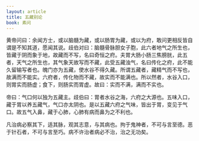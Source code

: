 ```yaml
---
layout: article
title: 五藏别论
book: 素问
---
```


黄帝问曰：余闻方士，或以脑髓为藏，或以肠胃为藏，或以为府，敢问更相反皆自谓是不知其道，愿闻其说。歧伯对曰：脑髓骨脉胆女子胞，此六者地气之所生也，皆藏于阴而象于地，故藏而不写，名曰奇恒之府。夫胃大肠小肠三焦膀胱，此五者，天气之所生也，其气象天故写而不藏，此受五藏浊气，名曰传化之府，此不能久留输写者也。魄门亦为五藏，使水谷不得久藏。所谓五藏者，藏精气而不写也，故满而不能实。六府者，传化物而不藏，故实而不能满也。所以然者，水谷入口，则胃实而肠虚；食下，则肠实而胃虚。故曰：实而不满，满而不实也。

帝曰：气口何以独为五藏主。歧伯曰：胃者水谷之海，六府之大源也。五味入口，藏于胃以养五藏气，气口亦太阴也。是以五藏六府之气味，皆出于胃，变见于气口。故五气入鼻，藏于心肺，心肺有病而鼻为之不利也。

凡治病必察其下，适其脉，观其志意，与其病也。拘于鬼神者，不可与言至德。恶于针石者，不可与言至巧。病不许治者病必不治，治之无功矣。

